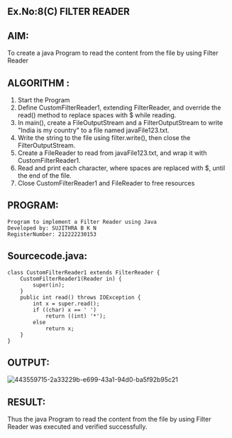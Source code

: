 ## Ex.No:8(C) FILTER READER

## AIM:
To create a java Program to read the content from the file by using Filter Reader

## ALGORITHM :

1. Start the Program
2. Define CustomFilterReader1, extending FilterReader, and override the read() method to replace spaces with $ while reading.
3. In main(), create a FileOutputStream and a FilterOutputStream to write "India is my country" to a file named javaFile123.txt.
4. Write the string to the file using filter.write(), then close the FilterOutputStream.
5. Create a FileReader to read from javaFile123.txt, and wrap it with CustomFilterReader1.
6. Read and print each character, where spaces are replaced with $, until the end of the file.
7. Close CustomFilterReader1 and FileReader to free resources

## PROGRAM:

```
Program to implement a Filter Reader using Java
Developed by: SUJITHRA B K N
RegisterNumber: 212222230153
```

## Sourcecode.java:

```
class CustomFilterReader1 extends FilterReader {  
    CustomFilterReader1(Reader in) {  
        super(in);  
    }  
    public int read() throws IOException {  
        int x = super.read();  
        if ((char) x == ' ')  
            return ((int) '*');  
        else  
            return x;  
    }  
}
```
 
## OUTPUT:

![443559715-2a33229b-e699-43a1-94d0-ba5f92b95c21](https://github.com/user-attachments/assets/21a6c695-0dd9-4db7-805a-e928643ac627)

## RESULT:
Thus the java Program to read the content from the file by using Filter Reader was executed and verified successfully.
